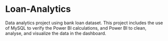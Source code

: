 # Loan-Analytics
Data analytics project using bank loan dataset. This project includes the use of MySQL to verify the Power BI calculations, and Power BI to clean, analyse, and visualize the data in the dashboard. 

